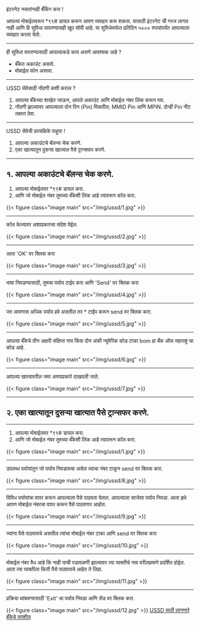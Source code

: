 
इंटरनेट नसतांनाही बँकिंग करा !


आपल्या मोबाईलवरून *९९# डायल करून आपण व्यवहार करू शकता. 
यासाठी इंटरनेट ची गरज लागत नाही आणि हि सुविधा वापरण्यासही खूप सोपी आहे. 
या सुविधेमार्फत प्रतिदिन ५००० रुपयांपर्यंत आपल्याला व्यवहार करता येतो. 

---

ही सुविधा वापरण्यासाठी आपल्याकडे काय असणे आवश्यक आहे ?

- बँकेत अकाउंट असावे. 
- मोबाईल फोन असावा.  

---

USSD सेवेसाठी नोंदणी कशी कराल ?

1. आपल्या बँकेच्या शाखेत जाऊन, आपले अकाउंट आणि मोबाईल नंबर लिंक करून घ्या.
2. नोंदणी झाल्यावर आपल्याला दोन पिन (Pin) मिळतील; MMID Pin आणि MPIN. दोन्ही Pin नीट लक्षात ठेवा.

---

USSD सेवेची  प्रात्यक्षिके पाहूया !

1. आपल्या अकाउंटचे बॅलन्स चेक करणे. 
2. एका खात्यातून दुसऱ्या खात्यात पैसे ट्रान्सफर करणे. 

---

## १. आपल्या अकाउंटचे बॅलन्स चेक करणे. 

1) आपल्या मोबाईलवर *९९# डायल करा.
2) आणि जो मोबाईल नंबर तुमच्या बँकेशी लिंक आहे त्यावरून कॉल करा. 

{{< figure class="image main" src="/img/ussd/1.jpg" >}}

---

कॉल केल्यावर अशाप्रकारचा संदेश येईल.

{{< figure class="image main" src="/img/ussd/2.jpg" >}}

---

आता 'OK' वर क्लिक करा

{{< figure class="image main" src="/img/ussd/3.jpg" >}}

---

भाषा निवडण्यासाठी, तुमचा पर्याय टाईप करा आणि 'Send' वर क्लिक करा

{{< figure class="image main" src="/img/ussd/4.jpg" >}}

---

जर आपणास अधिक पर्याय हवे असतील तर * टाईप करून send वर क्लिक करा.

{{< figure class="image main" src="/img/ussd/5.jpg" >}}

---

आपल्या बँकेचे तीन अक्षरी संक्षिप्त नाव किंवा दोन अंकी न्यूमेरिक कोड टाका
bom हा बँक ऑफ महाराष्ट्र चा कोड आहे.


{{< figure class="image main" src="/img/ussd/6.jpg" >}}

---

आपल्या खात्यावरील जमा अश्याप्रकारे दाखवली जाते.

{{< figure class="image main" src="/img/ussd/7.jpg" >}}

---

## २. एका खात्यातून दुसऱ्या खात्यात पैसे ट्रान्सफर करणे. 

---

1. आपल्या मोबाईलवर *९९# डायल करा.
2. आणि जो मोबाईल नंबर तुमच्या बँकेशी लिंक आहे त्यावरून कॉल करा. 

{{< figure class="image main" src="/img/ussd/1.jpg" >}}

---

उपलब्ध पर्यायांतून जो पर्याय निवडायचा असेल त्याचा नंबर टाकून send वर क्लिक करा.

{{< figure class="image main" src="/img/ussd/8.jpg" >}}

---

विविध पर्यायांचा वापर करून आपल्याला पैसे पाठवता येतात. आपल्याला साजेसा पर्याय निवडा. आता इथे आपण मोबाईल नंबरचा वापर करून पैसे पाठवणार आहोत.

{{< figure class="image main" src="/img/ussd/9.jpg" >}}

---

ज्यांना पैसे पाठवायचे असतील त्यांचा मोबाईल नंबर टाका आणि send वर क्लिक करा

{{< figure class="image main" src="/img/ussd/10.jpg" >}}

---

मोबाईल नंबर वैध आहे कि नाही याची पडताळणी झाल्यावर त्या व्यक्तीचे नाव वरीलप्रमाणे प्रदर्शित होईल. आता त्या व्यक्तीला किती पैसे पाठवायचे आहेत ते लिहा.

{{< figure class="image main" src="/img/ussd/11.jpg" >}}

---

प्रक्रिया थांबवण्यासाठी 'Exit' चा पर्याय निवडा आणि सेंड वर क्लिक करा. 

{{< figure class="image main" src="/img/ussd/12.jpg" >}}
[USSD साठी लागणारे बँकेचे तपशील](    http://www.relakhs.com/wp-content/uploads/2016/09/NUUP-99-List-of-Banks-with-IFSC-and-Short-name.pdf )
